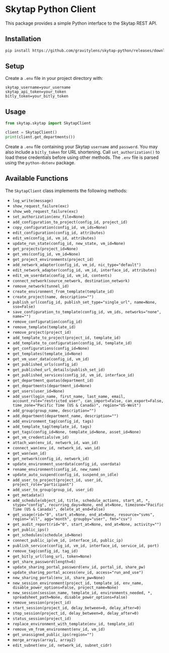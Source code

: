 # Skytap Python Client

This package provides a simple Python interface to the Skytap REST API.

## Installation

```sh
pip install https://github.com/gravitylens/skytap-python/releases/download/v0.1.1/cyberark_identity_library-0.1.1-py3-none-any.whl
```

## Setup

Create a `.env` file in your project directory with:
```
skytap_username=your_username
skytap_api_token=your_token
bitly_token=your_bitly_token
```

## Usage

```python
from skytap.skytap import SkytapClient

client = SkytapClient()
print(client.get_departments())
```

Create a `.env` file containing your Skytap `username` and `password`. You may
also include a `bitly_token` for URL shortening. Call `set_authorization()` to
load these credentials before using other methods. The `.env` file is parsed
using the `python-dotenv` package.

## Available Functions

The `SkytapClient` class implements the following methods:

- `log_write(message)`
- `show_request_failure(exc)`
- `show_web_request_failure(exc)`
- `set_authorization(env_file=None)`
- `add_configuration_to_project(config_id, project_id)`
- `copy_configuration(config_id, vm_ids=None)`
- `edit_configuration(config_id, attributes)`
- `edit_vm(config_id, vm_id, attributes)`
- `update_run_state(config_id, new_state, vm_id=None)`
- `get_projects(project_id=None)`
- `get_vms(config_id, vm_id=None)`
- `get_project_environments(project_id)`
- `add_network_adapter(config_id, vm_id, nic_type="default")`
- `edit_network_adapter(config_id, vm_id, interface_id, attributes)`
- `edit_vm_userdata(config_id, vm_id, contents)`
- `connect_network(source_network, destination_network)`
- `remove_network(tunnel_id)`
- `create_environment_from_template(template_id)`
- `create_project(name, description="")`
- `publish_url(config_id, publish_set_type="single_url", name=None, sso=False)`
- `save_configuration_to_template(config_id, vm_ids, networks="none", name="")`
- `remove_configuration(config_id)`
- `remove_template(template_id)`
- `remove_project(project_id)`
- `add_template_to_project(project_id, template_id)`
- `add_template_to_configuration(config_id, template_id)`
- `get_configurations(config_id=None)`
- `get_templates(template_id=None)`
- `get_vm_user_data(config_id, vm_id)`
- `get_published_urls(config_id)`
- `get_published_url_details(publish_set_id)`
- `get_published_services(config_id, vm_id, interface_id)`
- `get_department_quotas(department_id)`
- `get_departments(department_id=None)`
- `get_users(user_id=None)`
- `add_user(login_name, first_name, last_name, email, account_role="restricted_user", can_import=False, can_export=False, time_zone="Pacific Time (US & Canada)", region="US-West")`
- `add_group(group_name, description="")`
- `add_department(department_name, description="")`
- `add_environment_tag(config_id, tags)`
- `add_template_tag(template_id, tags)`
- `get_tags(config_id=None, template_id=None, asset_id=None)`
- `get_vm_credentials(vm_id)`
- `attach_wan(env_id, network_id, wan_id)`
- `connect_wan(env_id, network_id, wan_id)`
- `get_wan(wan_id)`
- `get_network(config_id, network_id)`
- `update_environment_userdata(config_id, userdata)`
- `rename_environment(config_id, new_name)`
- `update_auto_suspend(config_id, suspend_on_idle)`
- `add_user_to_project(project_id, user_id, project_role="participant")`
- `add_user_to_group(group_id, user_id)`
- `get_metadata()`
- `add_schedule(object_id, title, schedule_actions, start_at, *, stype="config", recurring_days=None, end_at=None, timezone="Pacific Time (US & Canada)", delete_at_end=False)`
- `get_usage(rid="0", start_at=None, end_at=None, resource="svms", region="all", agg="month", groupby="user", fmt="csv")`
- `get_audit_report(rid="0", start_at=None, end_at=None, activity="")`
- `get_public_ips()`
- `get_schedules(schedule_id=None)`
- `connect_public_ip(vm_id, interface_id, public_ip)`
- `publish_service(config_id, vm_id, interface_id, service_id, port)`
- `remove_tag(config_id, tag_id)`
- `get_bitly_url(long_url, token=None)`
- `get_share_password(length=6)`
- `update_sharing_portal_password(env_id, portal_id, share_pw)`
- `update_sharing_portal_access(env_id, access="run_and_use")`
- `new_sharing_portal(env_id, share_pw=None)`
- `new_session_environment(project_id, template_id, env_name, disable_power_options=False, project_name=None)`
- `new_session(session_name, template_id, environments_needed, *, spreadsheet_path=None, disable_power_options=False)`
- `remove_session(project_id)`
- `start_session(project_id, delay_between=0, delay_after=0)`
- `stop_session(project_id, delay_between=0, delay_after=0)`
- `status_session(project_id)`
- `replace_environment_with_template(env_id, template_id)`
- `remove_vm_from_environment(env_id, vm_id)`
- `get_unassigned_public_ips(region="")`
- `merge_arrays(array1, array2)`
- `edit_subnet(env_id, network_id, subnet_cidr)`
